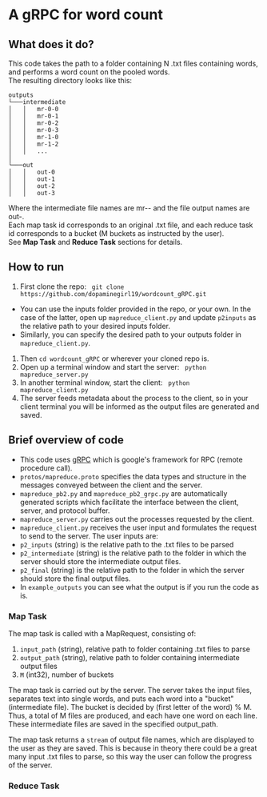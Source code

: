 # A gRPC for word count #

## What does it do? ##
This code takes the path to a folder containing N .txt files containing words, and performs a word count on the pooled words. <br>
The resulting directory looks like this:

```
outputs
└───intermediate
│   │   mr-0-0
│   │   mr-0-1
│   │   mr-0-2
│   │   mr-0-3
│   │   mr-1-0
│   │   mr-1-2
│   │   ...
│   
└───out
│   │   out-0
│   │   out-1
│   │   out-2
│   │   out-3
```
Where the intermediate file names are mr-<map task id>-<reduce task id> and the file output names are out-<reduce task id>. <br>
Each map task id corresponds to an original .txt file, and each reduce task id corresponds to a bucket (M buckets as instructed by the user).<br>
See **Map Task** and **Reduce Task** sections for details.
 
 ## How to run ##
1. First clone the repo:
 ``` git clone https://github.com/dopaminegirl19/wordcount_gRPC.git```
 - You can use the inputs folder provided in the repo, or your own. In the case of the latter, open up  ```mapreduce_client.py``` and update  ```p2inputs``` as the relative path to your desired inputs folder.
 - Similarly, you can specify the desired path to your outputs folder in  ```mapreduce_client.py```.
1. Then ```cd wordcount_gRPC``` or wherever your cloned repo is.
1. Open up a terminal window and start the server:
 ``` python mapreduce_server.py```
1. In another terminal window, start the client:
  ``` python mapreduce_client.py```
1. The server feeds metadata about the process to the client, so in your client terminal you will be informed as the output files are generated and saved. 
 
## Brief overview of code ##
 - This code uses [gRPC](https://grpc.io/) which is google's framework for RPC (remote procedure call). 
 -  ```protos/mapreduce.proto``` specifies the data types and structure in the messages conveyed between the client and the server.
 -  ```mapreduce_pb2.py``` and  ```mapreduce_pb2_grpc.py``` are automatically generated scripts which facilitate the interface between the client, server, and protocol buffer.
 -  ```mapreduce_server.py``` carries out the processes requested by the client.
 -  ```mapreduce_client.py``` receives the user input and formulates the request to send to the server. The user inputs are:
   -  ```p2_inputs``` (string) is the relative path to the .txt files to be parsed 
   - ```p2_intermediate``` (string) is the relative path to the folder in which the server should store the intermediate output files.
   - ```p2_final``` (string) is the relative path to the folder in which the server should store the final output files. 
 - In ```example_outputs``` you can see what the output is if you run the code as is. 
 
 ### Map Task ###
 The map task is called with a MapRequest, consisting of:
 1. ```input_path``` (string), relative path to folder containing .txt files to parse
 1. ```output_path``` (string), relative path to folder containing intermediate output files
 1. ```M``` (int32), number of buckets <br>

 The map task is carried out by the server. The server takes the input files, separates text into single words, and puts each word into a "bucket" (intermediate file). The bucket is decided by (first letter of the word) % M. Thus, a total of M files are produced, and each have one word on each line.<br>
 These intermediate files are saved in the specified output_path.<br>
 
The map task returns a ```stream``` of output file names, which are displayed to the user as they are saved. This is because in theory there could be a great many input .txt files to parse, so this way the user can follow the progress of the server. 
 
 ### Reduce Task ###
 
 
 
 
